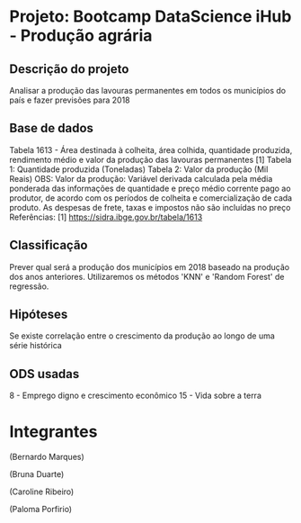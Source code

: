 # Projeto: Bootcamp DataScience iHub - Produção agrária

## Descrição do projeto

Analisar a produção das lavouras permanentes em todos os municípios do país e fazer previsões para 2018

## Base de dados 

Tabela 1613 - Área destinada à colheita, área colhida, quantidade produzida, rendimento médio e valor da produção das lavouras permanentes [1]
Tabela 1: Quantidade produzida (Toneladas)
Tabela 2: Valor da produção (Mil Reais)
OBS: Valor da produção: Variável derivada calculada pela média ponderada das informações de quantidade e preço médio corrente pago ao produtor, de acordo com os períodos de colheita e comercialização de cada produto. As despesas de frete, taxas e impostos não são incluídas no preço
Referências: [1] https://sidra.ibge.gov.br/tabela/1613


## Classificação

Prever qual será a produção dos municípios em 2018 baseado na produção dos anos anteriores. Utilizaremos os métodos 'KNN' e 'Random Forest' de regressão.


## Hipóteses

Se existe correlação entre o crescimento da produção ao longo de uma série histórica


## ODS usadas

8 - Emprego digno e crescimento econômico
15 - Vida sobre a terra


# Integrantes

(Bernardo Marques)

(Bruna Duarte)

(Caroline Ribeiro)

(Paloma Porfirio)
